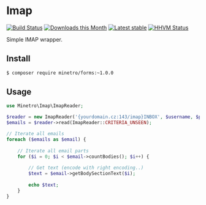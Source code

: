 # Imap

[![Build Status](https://travis-ci.org/minetro/imap.svg?branch=master)](https://travis-ci.org/minetro/imap)
[![Downloads this Month](https://img.shields.io/packagist/dm/minetro/imap.svg?style=flat)](https://packagist.org/packages/minetro/imap)
[![Latest stable](https://img.shields.io/packagist/v/minetro/imap.svg?style=flat)](https://packagist.org/packages/minetro/imap)
[![HHVM Status](https://img.shields.io/hhvm/minetro/imap.svg?style=flat)](http://hhvm.h4cc.de/package/minetro/imap)

Simple IMAP wrapper.

## Install
```sh
$ composer require minetro/forms:~1.0.0
```

## Usage

```php
use Minetro\Imap\ImapReader;

$reader = new ImapReader('{yourdomain.cz:143/imap}INBOX', $username, $password);
$emails = $reader->read(ImapReader::CRITERIA_UNSEEN);

// Iterate all emails
foreach ($emails as $email) {
    
    // Iterate all email parts
    for ($i = 0; $i < $email->countBodies(); $i++) {
        
        // Get text (encode with right encoding..)
        $text = $email->getBodySectionText($i);
        
        echo $text;
    }
}
```


